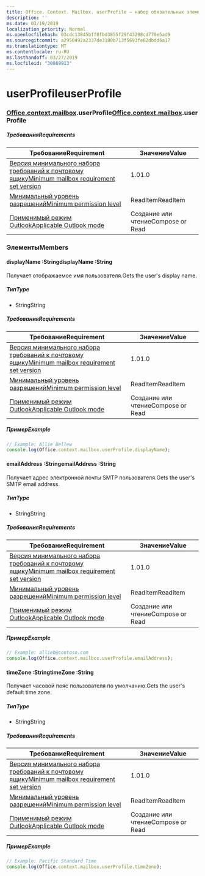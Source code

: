 ```yaml
---
title: Office. Context. Mailbox. userProfile — набор обязательных элементов 1,3
description: ''
ms.date: 03/19/2019
localization_priority: Normal
ms.openlocfilehash: 03cdc13845bff0fbd3855f29f43298cd770e5ad9
ms.sourcegitcommit: a2950492a2337de3180b713f5693fe82dbdd6a17
ms.translationtype: MT
ms.contentlocale: ru-RU
ms.lasthandoff: 03/27/2019
ms.locfileid: "30869913"
---
```

# <a name="userprofile"></a><span data-ttu-id="6079e-102">userProfile</span><span class="sxs-lookup"><span data-stu-id="6079e-102">userProfile</span></span>

### <a name="officeofficemdcontextofficecontextmdmailboxofficecontextmailboxmduserprofile"></a><span data-ttu-id="6079e-103">[Office](Office.md)[.context](Office.context.md)[.mailbox](Office.context.mailbox.md).userProfile</span><span class="sxs-lookup"><span data-stu-id="6079e-103">[Office](Office.md)[.context](Office.context.md)[.mailbox](Office.context.mailbox.md).userProfile</span></span>

##### <a name="requirements"></a><span data-ttu-id="6079e-104">Требования</span><span class="sxs-lookup"><span data-stu-id="6079e-104">Requirements</span></span>

|<span data-ttu-id="6079e-105">Требование</span><span class="sxs-lookup"><span data-stu-id="6079e-105">Requirement</span></span>| <span data-ttu-id="6079e-106">Значение</span><span class="sxs-lookup"><span data-stu-id="6079e-106">Value</span></span>|
|---|---|
|[<span data-ttu-id="6079e-107">Версия минимального набора требований к почтовому ящику</span><span class="sxs-lookup"><span data-stu-id="6079e-107">Minimum mailbox requirement set version</span></span>](/office/dev/add-ins/reference/requirement-sets/outlook-api-requirement-sets)| <span data-ttu-id="6079e-108">1.0</span><span class="sxs-lookup"><span data-stu-id="6079e-108">1.0</span></span>|
|[<span data-ttu-id="6079e-109">Минимальный уровень разрешений</span><span class="sxs-lookup"><span data-stu-id="6079e-109">Minimum permission level</span></span>](/outlook/add-ins/understanding-outlook-add-in-permissions)| <span data-ttu-id="6079e-110">ReadItem</span><span class="sxs-lookup"><span data-stu-id="6079e-110">ReadItem</span></span>|
|[<span data-ttu-id="6079e-111">Применимый режим Outlook</span><span class="sxs-lookup"><span data-stu-id="6079e-111">Applicable Outlook mode</span></span>](/outlook/add-ins/#extension-points)| <span data-ttu-id="6079e-112">Создание или чтение</span><span class="sxs-lookup"><span data-stu-id="6079e-112">Compose or Read</span></span>|

### <a name="members"></a><span data-ttu-id="6079e-113">Элементы</span><span class="sxs-lookup"><span data-stu-id="6079e-113">Members</span></span>

####  <a name="displayname-string"></a><span data-ttu-id="6079e-114">displayName :String</span><span class="sxs-lookup"><span data-stu-id="6079e-114">displayName :String</span></span>

<span data-ttu-id="6079e-115">Получает отображаемое имя пользователя.</span><span class="sxs-lookup"><span data-stu-id="6079e-115">Gets the user's display name.</span></span>

##### <a name="type"></a><span data-ttu-id="6079e-116">Тип</span><span class="sxs-lookup"><span data-stu-id="6079e-116">Type</span></span>

*   <span data-ttu-id="6079e-117">String</span><span class="sxs-lookup"><span data-stu-id="6079e-117">String</span></span>

##### <a name="requirements"></a><span data-ttu-id="6079e-118">Требования</span><span class="sxs-lookup"><span data-stu-id="6079e-118">Requirements</span></span>

|<span data-ttu-id="6079e-119">Требование</span><span class="sxs-lookup"><span data-stu-id="6079e-119">Requirement</span></span>| <span data-ttu-id="6079e-120">Значение</span><span class="sxs-lookup"><span data-stu-id="6079e-120">Value</span></span>|
|---|---|
|[<span data-ttu-id="6079e-121">Версия минимального набора требований к почтовому ящику</span><span class="sxs-lookup"><span data-stu-id="6079e-121">Minimum mailbox requirement set version</span></span>](/office/dev/add-ins/reference/requirement-sets/outlook-api-requirement-sets)| <span data-ttu-id="6079e-122">1.0</span><span class="sxs-lookup"><span data-stu-id="6079e-122">1.0</span></span>|
|[<span data-ttu-id="6079e-123">Минимальный уровень разрешений</span><span class="sxs-lookup"><span data-stu-id="6079e-123">Minimum permission level</span></span>](/outlook/add-ins/understanding-outlook-add-in-permissions)| <span data-ttu-id="6079e-124">ReadItem</span><span class="sxs-lookup"><span data-stu-id="6079e-124">ReadItem</span></span>|
|[<span data-ttu-id="6079e-125">Применимый режим Outlook</span><span class="sxs-lookup"><span data-stu-id="6079e-125">Applicable Outlook mode</span></span>](/outlook/add-ins/#extension-points)| <span data-ttu-id="6079e-126">Создание или чтение</span><span class="sxs-lookup"><span data-stu-id="6079e-126">Compose or Read</span></span>|

##### <a name="example"></a><span data-ttu-id="6079e-127">Пример</span><span class="sxs-lookup"><span data-stu-id="6079e-127">Example</span></span>

```javascript
// Example: Allie Bellew
console.log(Office.context.mailbox.userProfile.displayName);
```

####  <a name="emailaddress-string"></a><span data-ttu-id="6079e-128">emailAddress :String</span><span class="sxs-lookup"><span data-stu-id="6079e-128">emailAddress :String</span></span>

<span data-ttu-id="6079e-129">Получает адрес электронной почты SMTP пользователя.</span><span class="sxs-lookup"><span data-stu-id="6079e-129">Gets the user's SMTP email address.</span></span>

##### <a name="type"></a><span data-ttu-id="6079e-130">Тип</span><span class="sxs-lookup"><span data-stu-id="6079e-130">Type</span></span>

*   <span data-ttu-id="6079e-131">String</span><span class="sxs-lookup"><span data-stu-id="6079e-131">String</span></span>

##### <a name="requirements"></a><span data-ttu-id="6079e-132">Требования</span><span class="sxs-lookup"><span data-stu-id="6079e-132">Requirements</span></span>

|<span data-ttu-id="6079e-133">Требование</span><span class="sxs-lookup"><span data-stu-id="6079e-133">Requirement</span></span>| <span data-ttu-id="6079e-134">Значение</span><span class="sxs-lookup"><span data-stu-id="6079e-134">Value</span></span>|
|---|---|
|[<span data-ttu-id="6079e-135">Версия минимального набора требований к почтовому ящику</span><span class="sxs-lookup"><span data-stu-id="6079e-135">Minimum mailbox requirement set version</span></span>](/office/dev/add-ins/reference/requirement-sets/outlook-api-requirement-sets)| <span data-ttu-id="6079e-136">1.0</span><span class="sxs-lookup"><span data-stu-id="6079e-136">1.0</span></span>|
|[<span data-ttu-id="6079e-137">Минимальный уровень разрешений</span><span class="sxs-lookup"><span data-stu-id="6079e-137">Minimum permission level</span></span>](/outlook/add-ins/understanding-outlook-add-in-permissions)| <span data-ttu-id="6079e-138">ReadItem</span><span class="sxs-lookup"><span data-stu-id="6079e-138">ReadItem</span></span>|
|[<span data-ttu-id="6079e-139">Применимый режим Outlook</span><span class="sxs-lookup"><span data-stu-id="6079e-139">Applicable Outlook mode</span></span>](/outlook/add-ins/#extension-points)| <span data-ttu-id="6079e-140">Создание или чтение</span><span class="sxs-lookup"><span data-stu-id="6079e-140">Compose or Read</span></span>|

##### <a name="example"></a><span data-ttu-id="6079e-141">Пример</span><span class="sxs-lookup"><span data-stu-id="6079e-141">Example</span></span>

```javascript
// Example: allieb@contoso.com
console.log(Office.context.mailbox.userProfile.emailAddress);
```

####  <a name="timezone-string"></a><span data-ttu-id="6079e-142">timeZone :String</span><span class="sxs-lookup"><span data-stu-id="6079e-142">timeZone :String</span></span>

<span data-ttu-id="6079e-143">Получает часовой пояс пользователя по умолчанию.</span><span class="sxs-lookup"><span data-stu-id="6079e-143">Gets the user's default time zone.</span></span>

##### <a name="type"></a><span data-ttu-id="6079e-144">Тип</span><span class="sxs-lookup"><span data-stu-id="6079e-144">Type</span></span>

*   <span data-ttu-id="6079e-145">String</span><span class="sxs-lookup"><span data-stu-id="6079e-145">String</span></span>

##### <a name="requirements"></a><span data-ttu-id="6079e-146">Требования</span><span class="sxs-lookup"><span data-stu-id="6079e-146">Requirements</span></span>

|<span data-ttu-id="6079e-147">Требование</span><span class="sxs-lookup"><span data-stu-id="6079e-147">Requirement</span></span>| <span data-ttu-id="6079e-148">Значение</span><span class="sxs-lookup"><span data-stu-id="6079e-148">Value</span></span>|
|---|---|
|[<span data-ttu-id="6079e-149">Версия минимального набора требований к почтовому ящику</span><span class="sxs-lookup"><span data-stu-id="6079e-149">Minimum mailbox requirement set version</span></span>](/office/dev/add-ins/reference/requirement-sets/outlook-api-requirement-sets)| <span data-ttu-id="6079e-150">1.0</span><span class="sxs-lookup"><span data-stu-id="6079e-150">1.0</span></span>|
|[<span data-ttu-id="6079e-151">Минимальный уровень разрешений</span><span class="sxs-lookup"><span data-stu-id="6079e-151">Minimum permission level</span></span>](/outlook/add-ins/understanding-outlook-add-in-permissions)| <span data-ttu-id="6079e-152">ReadItem</span><span class="sxs-lookup"><span data-stu-id="6079e-152">ReadItem</span></span>|
|[<span data-ttu-id="6079e-153">Применимый режим Outlook</span><span class="sxs-lookup"><span data-stu-id="6079e-153">Applicable Outlook mode</span></span>](/outlook/add-ins/#extension-points)| <span data-ttu-id="6079e-154">Создание или чтение</span><span class="sxs-lookup"><span data-stu-id="6079e-154">Compose or Read</span></span>|

##### <a name="example"></a><span data-ttu-id="6079e-155">Пример</span><span class="sxs-lookup"><span data-stu-id="6079e-155">Example</span></span>

```javascript
// Example: Pacific Standard Time
console.log(Office.context.mailbox.userProfile.timeZone);
```
